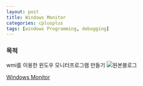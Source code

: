 ```yaml
---
layout: post
title: Windows Monitor 
categories: cplusplus
tags: [windows Programming, debugging]
---
```


### 목적

wmi를 이용한 윈도우 모니터프로그램 만들기
![원본블로그](https://github.com/VintageAppMaker/WindowProcessMonitor/raw/master/data/monitor.gif)

[Windows Monitor ](https://github.com/VintageAppMaker/WindowProcessMonitor)
